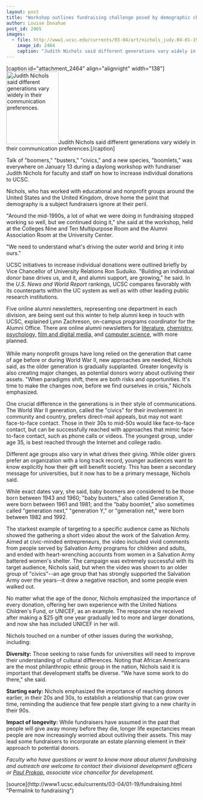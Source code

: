 ```yaml
---
layout: post
title: "Workshop outlines fundraising challenge posed by demographic changes"
author: Louise Donahue
post_id: 2465
images:
  - file: http://www1.ucsc.edu/currents/03-04/art/nichols_judy.04-01-19.138.jpg
    image_id: 2464
    caption: "Judith Nichols said different generations vary widely in their communication preferences."
---
```


[caption id="attachment_2464" align="alignright" width="138"]<a href="http://localhost/mysite/wp-content/uploads/2004/01/nichols_judy.04-01-19.138.jpg"><img class="size-full wp-image-2464" src="http://localhost/mysite/wp-content/uploads/2004/01/nichols_judy.04-01-19.138.jpg" alt="Judith Nichols said different generations vary widely in their communication preferences." width="138" height="192" /></a>Judith Nichols said different generations vary widely in their communication preferences.[/caption]
<p>
  Talk of "boomers," "busters," "civics," and a new species, "boomlets," was everywhere on January 13 during a daylong workshop with fundraiser Judith Nichols for faculty and staff on how to increase individual donations to UCSC.
</p>
<p>
  Nichols, who has worked with educational and nonprofit groups around the United States and the United Kingdom, drove home the point that demography is a subject fundraisers ignore at their peril.
</p>
<p>
  "Around the mid-1990s, a lot of what we were doing in fundraising stopped working so well, but we continued doing it," she said at the workshop, held at the Colleges Nine and Ten Multipurpose Room and the Alumni Association Room at the University Center.
</p>
<p>
  "We need to understand what's driving the outer world and bring it into ours."<br>
</p>
<p>
  UCSC initiatives to increase individual donations were outlined briefly by Vice Chancellor of University Relations Ron Suduiko. "Building an individual donor base drives us, and it, and alumni support, are growing," he said. In the <i>U.S. News and World Report</i> rankings, UCSC compares favorably with its counterparts within the UC system as well as with other leading public research institutions.
</p>
<p>
  Five online alumni newsletters, representing one department in each division, are being sent out this winter to help alumni keep in touch with UCSC, explained Lynn Zachreson, on-campus programs coordinator for the Alumni Office. There are online alumni newsletters for <a href="http://www.alumni.ucsc.edu/dept/lit_newsletterfall03.html">literature,</a> <a href="http://www.alumni.ucsc.edu/dept/chem_newsletterwinter04.html">chemistry,</a> <a href="http://www.alumni.ucsc.edu/dept/psych_newsletterwinter04.html">psychology,</a> <a href="http://www.alumni.ucsc.edu/dept/film_dm_news_winter04.html">film and digital media,</a> and <a href="http://www.alumni.ucsc.edu/dept/comp_sci_news_winter04.html">computer science,</a> with more planned.<br>
  <br>
  While many nonprofit groups have long relied on the generation that came of age before or during World War II, new approaches are needed, Nichols said, as the older generation is gradually supplanted. Greater longevity is also creating major changes, as potential donors worry about outliving their assets. "When paradigms shift, there are both risks and opportunities. It's time to make the changes now, before we find ourselves in crisis," Nichols emphasized.<br>
</p>
<p>
  One crucial difference in the generations is in their style of communications. The World War II generation, called the "civics" for their involvement in community and country, prefers direct-mail appeals, but may not want face-to-face contact. Those in their 30s to mid-50s would like face-to-face contact, but can be successfully reached with approaches that mimic face-to-face contact, such as phone calls or videos. The youngest group, under age 35, is best reached through the Internet and college radio.<br>
</p>
<p>
  Different age groups also vary in what drives their giving. While older givers prefer an organization with a long track record, younger audiences want to know explicitly how their gift will benefit society. This has been a secondary message for universities, but it now has to be a primary message, Nichols said.<br>
</p>
<p>
  While exact dates vary, she said, baby boomers are considered to be those born between 1943 and 1960; "baby busters," also called Generation X, were born between 1961 and 1981; and the "baby boomlet," also sometimes called "generation next," "generation Y," or "generation net," were born between 1982 and 1992.<br>
</p>
<p>
  The starkest example of targeting to a specific audience came as Nichols showed the gathering a short video about the work of the Salvation Army. Aimed at civic-minded entrepreneurs, the video included vivid comments from people served by Salvation Army programs for children and adults, and ended with heart-wrenching accounts from women in a Salvation Army battered women's shelter. The campaign was extremely successful with its target audience, Nichols said, but when the video was shown to an older group of "civics"--an age group that has strongly supported the Salvation Army over the years--it drew a negative reaction, and some people even walked out.<br>
</p>
<p>
  No matter what the age of the donor, Nichols emphasized the importance of every donation, offering her own experience with the United Nations Children's Fund, or UNICEF, as an example. The response she received after making a $25 gift one year gradually led to more and larger donations, and now she has included UNICEF in her will.<br>
</p>
<p>
  Nichols touched on a number of other issues during the workshop, including:<br>
</p>
<p>
  <b>Diversity:</b> Those seeking to raise funds for universities will need to improve their understanding of cultural differences. Noting that African Americans are the most philanthropic ethnic group in the nation, Nichols said it is important that development staffs be diverse. "We have some work to do there," she said.<br>
</p>
<p>
  <b>Starting early:</b> Nichols emphasized the importance of reaching donors earlier, in their 20s and 30s, to establish a relationship that can grow over time, reminding the audience that few people start giving to a new charity in their 90s.<br>
</p>
<p>
  <b>Impact of longevity:</b> While fundraisers have assumed in the past that people will give away money before they die, longer life expectancies mean people are now increasingly worried about outliving their assets. This may lead some fundraisers to incorporate an estate planning element in their approach to potential donors.<i><br></i>
</p>
<p>
  <i>Faculty who have questions or want to know more about alumni fundraising and outreach are welcome to contact their divisional development officers or <a href="mailto:pjprokop@ucsc.edu">Paul Prokop,</a> associate vice chancellor for development.</i>
</p>
[source](http://www1.ucsc.edu/currents/03-04/01-19/fundraising.html "Permalink to fundraising")
